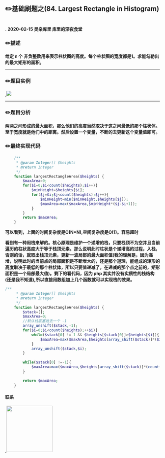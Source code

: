 
## :pencil2:基础刷题之(84. Largest Rectangle in Histogram)
<br>.
**2020-02-15 吴亲库里 库里的深夜食堂**

### :pencil2:描述
**给定 n 个 非负整数用来表示柱状图的高度。每个柱状图的宽度都是1。求能勾勒出的最大矩形的面积。**
****
### :pencil2:题目实例

<a href="https://github.com/wuqinqiang/">
​    <img src="https://github.com/wuqinqiang/Lettcode-php/blob/master/images/84.png">
</a> 

****
### :pencil2:题目分析

**两两之间形成的最大面积，那么他们的高度当然取决于这之间最低的那个柱状体。至于宽度就是他们中的距离。然后设置一个变量，不断的去更新这个变量值即可。**

### :pencil2:最终实现代码

```php
    /**
     * @param Integer[] $heights
     * @return Integer
     */
    function largestRectangleArea($heights) {
        $maxArea=0;
        for($i=0;$i<count($heights);$i++){
            $minHeight=$heights[$i];
            for($j=$i;$j<count($heights);$j++){
                $minHeight=min($minHeight,$heights[$j]);
                $maxArea=max($maxArea,$minHeight*($j-$i+1));
            }
        }
        return $maxArea;
    }

```
**可以看到，上面的时间复杂度是O(N*N),空间复杂度是O(1)。容易超时**

**看到有一种用栈来解的。核心原理是维护一个递增的栈，只要栈顶不为空并且当前遍历的柱状高度大于等于栈顶元素。那么说明此时柱状是个递增高的过程，入栈，否则的话，就取出栈顶元素，更新一波局部的最大面积值(我的理解是，因为递增，说明此时的当前点的局部面积是不断增大的，还是那个道理，能组成的矩形的高度取决于最低的那个柱状体，所以只要值递减了，在递减的那个点之前的，矩形面积是一个局部最大值)。剩下的看代码，因为 php 其实并没有实质性的栈结构(还是我不知道),所以直接用数组加上几个函数就可以实现栈的效果。**

```php
/**
     * @param Integer[] $heights
     * @return Integer
     */
    function largestRectangleArea($heights) {
        $stack=[];
        $maxArea=0;
        //默认栈底塞进去一个 -1
        array_unshift($stack,-1);
        for($i=0;$i<count($heights);++$i){
            while($stack[0] !=-1 && $heights[$stack[0]]>$heights[$i]){
                $maxArea=max($maxArea,$heights[array_shift($stack)]*($i-$stack[0]-1));
            }
            array_unshift($stack,$i);
        }
        
        while($stack[0] !=-1){
            $maxArea=max($maxArea,$heights[array_shift($stack)]*(count($heights)-$stack[0]-1));
        }
        
        return $maxArea;
    }
```  
#### 联系

<a href="https://github.com/wuqinqiang/">
​    <img src="https://github.com/wuqinqiang/Lettcode-php/blob/master/qrcode_for_gh_c194f9d4cdb1_430.jpg" width="150px" height="150px">
</a> 